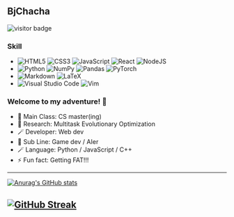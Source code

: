 <!--START_SECTION:waka-->
<!--END_SECTION:waka-->

## BjChacha

![visitor badge](https://visitor-badge.glitch.me/badge?page_id=jwenjian.visitor-badge&left_text=Hello%20Visitors)

### Skill

- ![HTML5](https://img.shields.io/badge/html5-%23E34F26.svg?style=for-the-badge&logo=html5&logoColor=white) ![CSS3](https://img.shields.io/badge/css3-%231572B6.svg?style=for-the-badge&logo=css3&logoColor=white) ![JavaScript](https://img.shields.io/badge/javascript-%23323330.svg?style=for-the-badge&logo=javascript&logoColor=%23F7DF1E) ![React](https://img.shields.io/badge/react-%2320232a.svg?style=for-the-badge&logo=react&logoColor=%2361DAFB) ![NodeJS](https://img.shields.io/badge/node.js-6DA55F?style=for-the-badge&logo=node.js&logoColor=white)
- ![Python](https://img.shields.io/badge/python-3670A0?style=for-the-badge&logo=python&logoColor=ffdd54) ![NumPy](https://img.shields.io/badge/numpy-%23013243.svg?style=for-the-badge&logo=numpy&logoColor=white) ![Pandas](https://img.shields.io/badge/pandas-%23150458.svg?style=for-the-badge&logo=pandas&logoColor=white) ![PyTorch](https://img.shields.io/badge/PyTorch-%23EE4C2C.svg?style=for-the-badge&logo=PyTorch&logoColor=white)
- ![Markdown](https://img.shields.io/badge/markdown-%23000000.svg?style=for-the-badge&logo=markdown&logoColor=white) ![LaTeX](https://img.shields.io/badge/latex-%23008080.svg?style=for-the-badge&logo=latex&logoColor=white)
- ![Visual Studio Code](https://img.shields.io/badge/Visual%20Studio%20Code-0078d7.svg?style=for-the-badge&logo=visual-studio-code&logoColor=white) ![Vim](https://img.shields.io/badge/VIM-%2311AB00.svg?style=for-the-badge&logo=vim&logoColor=white)

### Welcome to my adventure! 👋

- 🔭 Main Class: CS master(ing)
- 🌱 Research: Multitask Evolutionary Optimization
- 🪄 Developer: Web dev
- 👯 Sub Line: Game dev / AIer
- 🪄 Language: Python / JavaScript / C++
- ⚡ Fun fact: Getting FAT!!!

---

[![Anurag's GitHub stats](https://github-readme-stats.vercel.app/api?username=BjChacha&theme=onedark)](https://github.com/anuraghazra/github-readme-stats)

[![GitHub Streak](http://github-readme-streak-stats.herokuapp.com?user=BjChacha&theme=onedark&date_format=%5BY.%5Dn.j)](https://git.io/streak-stats)
---
